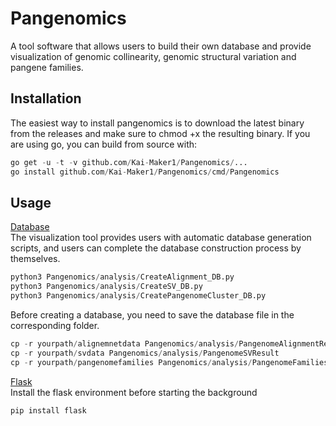 # Pangenomics
A tool software that allows users to build their own database and provide visualization of genomic collinearity, genomic structural variation and pangene families.
## Installation
The easiest way to install pangenomics is to download the latest binary from the releases and make sure to chmod +x the resulting binary.
If you are using go, you can build from source with:
```python
go get -u -t -v github.com/Kai-Maker1/Pangenomics/...
go install github.com/Kai-Maker1/Pangenomics/cmd/Pangenomics
```
## Usage
[Database](#部分标题)  
The visualization tool provides users with automatic database generation scripts, and users can complete the database construction process by themselves.
```python
python3 Pangenomics/analysis/CreateAlignment_DB.py
python3 Pangenomics/analysis/CreateSV_DB.py
python3 Pangenomics/analysis/CreatePangenomeCluster_DB.py
```
Before creating a database, you need to save the database file in the corresponding folder.
```python
cp -r yourpath/alignemnetdata Pangenomics/analysis/PangenomeAlignmentResult
cp -r yourpath/svdata Pangenomics/analysis/PangenomeSVResult
cp -r yourpath/pangenomefamilies Pangenomics/analysis/PangenomeFamiliesResult
```
[Flask](#部分标题)  
Install the flask environment before starting the background
```python
pip install flask
```
